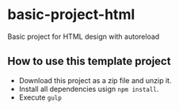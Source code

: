 # basic-project-html
Basic project for HTML design with autoreload


## How to use this template project

* Download this project as a zip file and unzip it.
* Install all dependencies usign `npm install`.
* Execute `gulp`